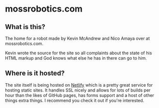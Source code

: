 # mossrobotics.com

## What is this?

The home for a robot made by Kevin McAndrew and Nico Amaya
over at mossrobotics.com.

Kevin wrote the source for the site so all complaints about 
the state of his HTML markup and God knows what else he has 
in there can go to him.

## Where is it hosted?

The site itself is being hosted on [Netlify](https://www.netlify.com/) 
which is a pretty great service for hosting static sites. It handles SSL 
nicely and allows for lots of builds per hour than the likes of GitHub 
pages, has forms support and a host of other things extra things. I 
recommend you check it out if you're interested.
